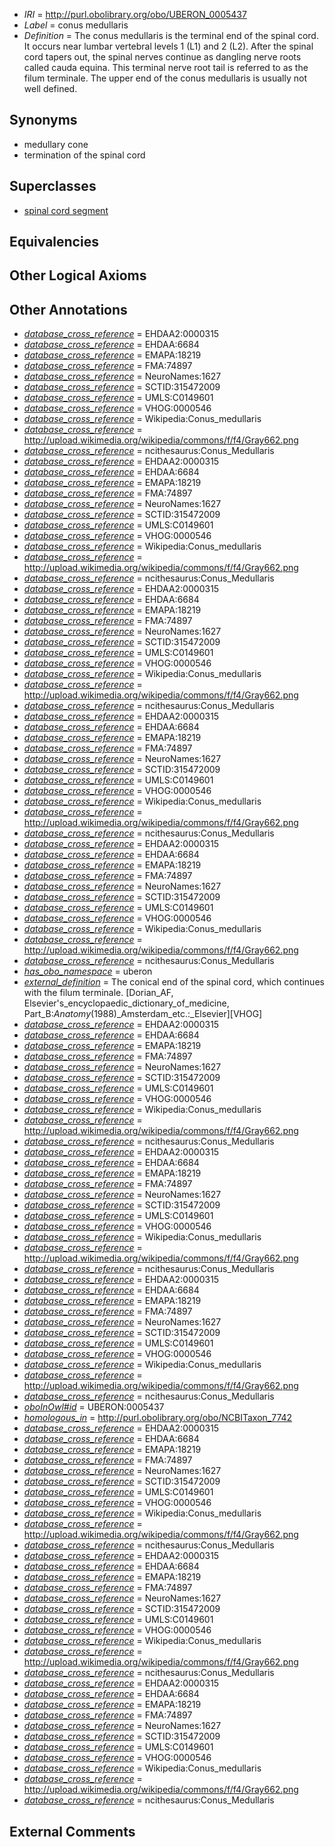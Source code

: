  * *IRI* = http://purl.obolibrary.org/obo/UBERON_0005437
 * *Label* = conus medullaris
 * *Definition* = The conus medullaris is the terminal end of the spinal cord. It occurs near lumbar vertebral levels 1 (L1) and 2 (L2). After the spinal cord tapers out, the spinal nerves continue as dangling nerve roots called cauda equina. This terminal nerve root tail is referred to as the filum terminale. The upper end of the conus medullaris is usually not well defined.

## Synonyms

 * medullary cone
 * termination of the spinal cord

## Superclasses

 * [spinal cord segment](../../UBERON/44/UBERON_0005844.md)

## Equivalencies


## Other Logical Axioms


## Other Annotations

 * *[database_cross_reference](../../ef/oboInOwl#hasDbXref.md)* = EHDAA2:0000315
 * *[database_cross_reference](../../ef/oboInOwl#hasDbXref.md)* = EHDAA:6684
 * *[database_cross_reference](../../ef/oboInOwl#hasDbXref.md)* = EMAPA:18219
 * *[database_cross_reference](../../ef/oboInOwl#hasDbXref.md)* = FMA:74897
 * *[database_cross_reference](../../ef/oboInOwl#hasDbXref.md)* = NeuroNames:1627
 * *[database_cross_reference](../../ef/oboInOwl#hasDbXref.md)* = SCTID:315472009
 * *[database_cross_reference](../../ef/oboInOwl#hasDbXref.md)* = UMLS:C0149601
 * *[database_cross_reference](../../ef/oboInOwl#hasDbXref.md)* = VHOG:0000546
 * *[database_cross_reference](../../ef/oboInOwl#hasDbXref.md)* = Wikipedia:Conus_medullaris
 * *[database_cross_reference](../../ef/oboInOwl#hasDbXref.md)* = http://upload.wikimedia.org/wikipedia/commons/f/f4/Gray662.png
 * *[database_cross_reference](../../ef/oboInOwl#hasDbXref.md)* = ncithesaurus:Conus_Medullaris
 * *[database_cross_reference](../../ef/oboInOwl#hasDbXref.md)* = EHDAA2:0000315
 * *[database_cross_reference](../../ef/oboInOwl#hasDbXref.md)* = EHDAA:6684
 * *[database_cross_reference](../../ef/oboInOwl#hasDbXref.md)* = EMAPA:18219
 * *[database_cross_reference](../../ef/oboInOwl#hasDbXref.md)* = FMA:74897
 * *[database_cross_reference](../../ef/oboInOwl#hasDbXref.md)* = NeuroNames:1627
 * *[database_cross_reference](../../ef/oboInOwl#hasDbXref.md)* = SCTID:315472009
 * *[database_cross_reference](../../ef/oboInOwl#hasDbXref.md)* = UMLS:C0149601
 * *[database_cross_reference](../../ef/oboInOwl#hasDbXref.md)* = VHOG:0000546
 * *[database_cross_reference](../../ef/oboInOwl#hasDbXref.md)* = Wikipedia:Conus_medullaris
 * *[database_cross_reference](../../ef/oboInOwl#hasDbXref.md)* = http://upload.wikimedia.org/wikipedia/commons/f/f4/Gray662.png
 * *[database_cross_reference](../../ef/oboInOwl#hasDbXref.md)* = ncithesaurus:Conus_Medullaris
 * *[database_cross_reference](../../ef/oboInOwl#hasDbXref.md)* = EHDAA2:0000315
 * *[database_cross_reference](../../ef/oboInOwl#hasDbXref.md)* = EHDAA:6684
 * *[database_cross_reference](../../ef/oboInOwl#hasDbXref.md)* = EMAPA:18219
 * *[database_cross_reference](../../ef/oboInOwl#hasDbXref.md)* = FMA:74897
 * *[database_cross_reference](../../ef/oboInOwl#hasDbXref.md)* = NeuroNames:1627
 * *[database_cross_reference](../../ef/oboInOwl#hasDbXref.md)* = SCTID:315472009
 * *[database_cross_reference](../../ef/oboInOwl#hasDbXref.md)* = UMLS:C0149601
 * *[database_cross_reference](../../ef/oboInOwl#hasDbXref.md)* = VHOG:0000546
 * *[database_cross_reference](../../ef/oboInOwl#hasDbXref.md)* = Wikipedia:Conus_medullaris
 * *[database_cross_reference](../../ef/oboInOwl#hasDbXref.md)* = http://upload.wikimedia.org/wikipedia/commons/f/f4/Gray662.png
 * *[database_cross_reference](../../ef/oboInOwl#hasDbXref.md)* = ncithesaurus:Conus_Medullaris
 * *[database_cross_reference](../../ef/oboInOwl#hasDbXref.md)* = EHDAA2:0000315
 * *[database_cross_reference](../../ef/oboInOwl#hasDbXref.md)* = EHDAA:6684
 * *[database_cross_reference](../../ef/oboInOwl#hasDbXref.md)* = EMAPA:18219
 * *[database_cross_reference](../../ef/oboInOwl#hasDbXref.md)* = FMA:74897
 * *[database_cross_reference](../../ef/oboInOwl#hasDbXref.md)* = NeuroNames:1627
 * *[database_cross_reference](../../ef/oboInOwl#hasDbXref.md)* = SCTID:315472009
 * *[database_cross_reference](../../ef/oboInOwl#hasDbXref.md)* = UMLS:C0149601
 * *[database_cross_reference](../../ef/oboInOwl#hasDbXref.md)* = VHOG:0000546
 * *[database_cross_reference](../../ef/oboInOwl#hasDbXref.md)* = Wikipedia:Conus_medullaris
 * *[database_cross_reference](../../ef/oboInOwl#hasDbXref.md)* = http://upload.wikimedia.org/wikipedia/commons/f/f4/Gray662.png
 * *[database_cross_reference](../../ef/oboInOwl#hasDbXref.md)* = ncithesaurus:Conus_Medullaris
 * *[database_cross_reference](../../ef/oboInOwl#hasDbXref.md)* = EHDAA2:0000315
 * *[database_cross_reference](../../ef/oboInOwl#hasDbXref.md)* = EHDAA:6684
 * *[database_cross_reference](../../ef/oboInOwl#hasDbXref.md)* = EMAPA:18219
 * *[database_cross_reference](../../ef/oboInOwl#hasDbXref.md)* = FMA:74897
 * *[database_cross_reference](../../ef/oboInOwl#hasDbXref.md)* = NeuroNames:1627
 * *[database_cross_reference](../../ef/oboInOwl#hasDbXref.md)* = SCTID:315472009
 * *[database_cross_reference](../../ef/oboInOwl#hasDbXref.md)* = UMLS:C0149601
 * *[database_cross_reference](../../ef/oboInOwl#hasDbXref.md)* = VHOG:0000546
 * *[database_cross_reference](../../ef/oboInOwl#hasDbXref.md)* = Wikipedia:Conus_medullaris
 * *[database_cross_reference](../../ef/oboInOwl#hasDbXref.md)* = http://upload.wikimedia.org/wikipedia/commons/f/f4/Gray662.png
 * *[database_cross_reference](../../ef/oboInOwl#hasDbXref.md)* = ncithesaurus:Conus_Medullaris
 * *[has_obo_namespace](../../ce/oboInOwl#hasOBONamespace.md)* = uberon
 * *[external_definition](../../UBPROP/01/UBPROP_0000001.md)* = The conical end of the spinal cord, which continues with the filum terminale. [Dorian_AF, Elsevier's_encyclopaedic_dictionary_of_medicine, Part_B:_Anatomy_(1988)_Amsterdam_etc.:_Elsevier][VHOG]
 * *[database_cross_reference](../../ef/oboInOwl#hasDbXref.md)* = EHDAA2:0000315
 * *[database_cross_reference](../../ef/oboInOwl#hasDbXref.md)* = EHDAA:6684
 * *[database_cross_reference](../../ef/oboInOwl#hasDbXref.md)* = EMAPA:18219
 * *[database_cross_reference](../../ef/oboInOwl#hasDbXref.md)* = FMA:74897
 * *[database_cross_reference](../../ef/oboInOwl#hasDbXref.md)* = NeuroNames:1627
 * *[database_cross_reference](../../ef/oboInOwl#hasDbXref.md)* = SCTID:315472009
 * *[database_cross_reference](../../ef/oboInOwl#hasDbXref.md)* = UMLS:C0149601
 * *[database_cross_reference](../../ef/oboInOwl#hasDbXref.md)* = VHOG:0000546
 * *[database_cross_reference](../../ef/oboInOwl#hasDbXref.md)* = Wikipedia:Conus_medullaris
 * *[database_cross_reference](../../ef/oboInOwl#hasDbXref.md)* = http://upload.wikimedia.org/wikipedia/commons/f/f4/Gray662.png
 * *[database_cross_reference](../../ef/oboInOwl#hasDbXref.md)* = ncithesaurus:Conus_Medullaris
 * *[database_cross_reference](../../ef/oboInOwl#hasDbXref.md)* = EHDAA2:0000315
 * *[database_cross_reference](../../ef/oboInOwl#hasDbXref.md)* = EHDAA:6684
 * *[database_cross_reference](../../ef/oboInOwl#hasDbXref.md)* = EMAPA:18219
 * *[database_cross_reference](../../ef/oboInOwl#hasDbXref.md)* = FMA:74897
 * *[database_cross_reference](../../ef/oboInOwl#hasDbXref.md)* = NeuroNames:1627
 * *[database_cross_reference](../../ef/oboInOwl#hasDbXref.md)* = SCTID:315472009
 * *[database_cross_reference](../../ef/oboInOwl#hasDbXref.md)* = UMLS:C0149601
 * *[database_cross_reference](../../ef/oboInOwl#hasDbXref.md)* = VHOG:0000546
 * *[database_cross_reference](../../ef/oboInOwl#hasDbXref.md)* = Wikipedia:Conus_medullaris
 * *[database_cross_reference](../../ef/oboInOwl#hasDbXref.md)* = http://upload.wikimedia.org/wikipedia/commons/f/f4/Gray662.png
 * *[database_cross_reference](../../ef/oboInOwl#hasDbXref.md)* = ncithesaurus:Conus_Medullaris
 * *[database_cross_reference](../../ef/oboInOwl#hasDbXref.md)* = EHDAA2:0000315
 * *[database_cross_reference](../../ef/oboInOwl#hasDbXref.md)* = EHDAA:6684
 * *[database_cross_reference](../../ef/oboInOwl#hasDbXref.md)* = EMAPA:18219
 * *[database_cross_reference](../../ef/oboInOwl#hasDbXref.md)* = FMA:74897
 * *[database_cross_reference](../../ef/oboInOwl#hasDbXref.md)* = NeuroNames:1627
 * *[database_cross_reference](../../ef/oboInOwl#hasDbXref.md)* = SCTID:315472009
 * *[database_cross_reference](../../ef/oboInOwl#hasDbXref.md)* = UMLS:C0149601
 * *[database_cross_reference](../../ef/oboInOwl#hasDbXref.md)* = VHOG:0000546
 * *[database_cross_reference](../../ef/oboInOwl#hasDbXref.md)* = Wikipedia:Conus_medullaris
 * *[database_cross_reference](../../ef/oboInOwl#hasDbXref.md)* = http://upload.wikimedia.org/wikipedia/commons/f/f4/Gray662.png
 * *[database_cross_reference](../../ef/oboInOwl#hasDbXref.md)* = ncithesaurus:Conus_Medullaris
 * *[oboInOwl#id](../../id/oboInOwl#id.md)* = UBERON:0005437
 * *[homologous_in](../../core#homologous/in/core#homologous_in.md)* = http://purl.obolibrary.org/obo/NCBITaxon_7742
 * *[database_cross_reference](../../ef/oboInOwl#hasDbXref.md)* = EHDAA2:0000315
 * *[database_cross_reference](../../ef/oboInOwl#hasDbXref.md)* = EHDAA:6684
 * *[database_cross_reference](../../ef/oboInOwl#hasDbXref.md)* = EMAPA:18219
 * *[database_cross_reference](../../ef/oboInOwl#hasDbXref.md)* = FMA:74897
 * *[database_cross_reference](../../ef/oboInOwl#hasDbXref.md)* = NeuroNames:1627
 * *[database_cross_reference](../../ef/oboInOwl#hasDbXref.md)* = SCTID:315472009
 * *[database_cross_reference](../../ef/oboInOwl#hasDbXref.md)* = UMLS:C0149601
 * *[database_cross_reference](../../ef/oboInOwl#hasDbXref.md)* = VHOG:0000546
 * *[database_cross_reference](../../ef/oboInOwl#hasDbXref.md)* = Wikipedia:Conus_medullaris
 * *[database_cross_reference](../../ef/oboInOwl#hasDbXref.md)* = http://upload.wikimedia.org/wikipedia/commons/f/f4/Gray662.png
 * *[database_cross_reference](../../ef/oboInOwl#hasDbXref.md)* = ncithesaurus:Conus_Medullaris
 * *[database_cross_reference](../../ef/oboInOwl#hasDbXref.md)* = EHDAA2:0000315
 * *[database_cross_reference](../../ef/oboInOwl#hasDbXref.md)* = EHDAA:6684
 * *[database_cross_reference](../../ef/oboInOwl#hasDbXref.md)* = EMAPA:18219
 * *[database_cross_reference](../../ef/oboInOwl#hasDbXref.md)* = FMA:74897
 * *[database_cross_reference](../../ef/oboInOwl#hasDbXref.md)* = NeuroNames:1627
 * *[database_cross_reference](../../ef/oboInOwl#hasDbXref.md)* = SCTID:315472009
 * *[database_cross_reference](../../ef/oboInOwl#hasDbXref.md)* = UMLS:C0149601
 * *[database_cross_reference](../../ef/oboInOwl#hasDbXref.md)* = VHOG:0000546
 * *[database_cross_reference](../../ef/oboInOwl#hasDbXref.md)* = Wikipedia:Conus_medullaris
 * *[database_cross_reference](../../ef/oboInOwl#hasDbXref.md)* = http://upload.wikimedia.org/wikipedia/commons/f/f4/Gray662.png
 * *[database_cross_reference](../../ef/oboInOwl#hasDbXref.md)* = ncithesaurus:Conus_Medullaris
 * *[database_cross_reference](../../ef/oboInOwl#hasDbXref.md)* = EHDAA2:0000315
 * *[database_cross_reference](../../ef/oboInOwl#hasDbXref.md)* = EHDAA:6684
 * *[database_cross_reference](../../ef/oboInOwl#hasDbXref.md)* = EMAPA:18219
 * *[database_cross_reference](../../ef/oboInOwl#hasDbXref.md)* = FMA:74897
 * *[database_cross_reference](../../ef/oboInOwl#hasDbXref.md)* = NeuroNames:1627
 * *[database_cross_reference](../../ef/oboInOwl#hasDbXref.md)* = SCTID:315472009
 * *[database_cross_reference](../../ef/oboInOwl#hasDbXref.md)* = UMLS:C0149601
 * *[database_cross_reference](../../ef/oboInOwl#hasDbXref.md)* = VHOG:0000546
 * *[database_cross_reference](../../ef/oboInOwl#hasDbXref.md)* = Wikipedia:Conus_medullaris
 * *[database_cross_reference](../../ef/oboInOwl#hasDbXref.md)* = http://upload.wikimedia.org/wikipedia/commons/f/f4/Gray662.png
 * *[database_cross_reference](../../ef/oboInOwl#hasDbXref.md)* = ncithesaurus:Conus_Medullaris

## External Comments

